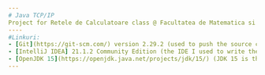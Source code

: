 ```yaml
---
# Java TCP/IP
Project for Retele de Calculatoare class @ Facultatea de Matematica si Informatica, Universitatea Bucuresti
----
#Linkuri:
- [Git](https://git-scm.com/) version 2.29.2 (used to push the source code to GitHub);
- [IntelliJ IDEA] 21.1.2 Community Edition (the IDE I used to write the source code);
- [OpenJDK 15](https://openjdk.java.net/projects/jdk/15/) (JDK 15 is the open-source reference implementation of version 15 of the Java SE Platform)
---
```

